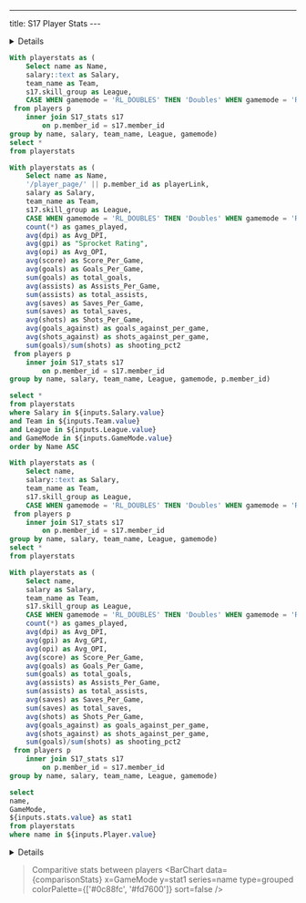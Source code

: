 ---
title: S17 Player Stats ---

<Tabs>
<Tab label="Player Stats">

<LastRefreshed prefix="Data last updated"/>

<Details title='Instructions'>

Below you will find all stats for all players in MLE for S17.
- You can use the search bar above the table to search for a specific player.
- You can also use the drop down menus below to Filter the stats however you see fit.
- Lastly you can click on the stat column to put stats in ascending or descending order.

</Details>

```sql Stats
With playerstats as (
    Select name as Name,
    salary::text as Salary,
    team_name as Team,
    s17.skill_group as League,
    CASE WHEN gamemode = 'RL_DOUBLES' THEN 'Doubles' WHEN gamemode = 'RL_STANDARD' THEN 'Standard' ELSE 'Unknown' END as GameMode
 from players p
    inner join S17_stats s17
        on p.member_id = s17.member_id
group by name, salary, team_name, League, gamemode)
select *
from playerstats
```

```sql LeaderboardStats
With playerstats as (
    Select name as Name,
    '/player_page/' || p.member_id as playerLink,
    salary as Salary,
    team_name as Team,
    s17.skill_group as League,
    CASE WHEN gamemode = 'RL_DOUBLES' THEN 'Doubles' WHEN gamemode = 'RL_STANDARD' THEN 'Standard' ELSE 'Unknown' END as GameMode,
    count(*) as games_played,
    avg(dpi) as Avg_DPI,
    avg(gpi) as "Sprocket Rating",
    avg(opi) as Avg_OPI,
    avg(score) as Score_Per_Game,
    avg(goals) as Goals_Per_Game,
    sum(goals) as total_goals,
    avg(assists) as Assists_Per_Game,
    sum(assists) as total_assists,
    avg(saves) as Saves_Per_Game,
    sum(saves) as total_saves,
    avg(shots) as Shots_Per_Game,
    avg(goals_against) as goals_against_per_game,
    avg(shots_against) as shots_against_per_game,
    sum(goals)/sum(shots) as shooting_pct2
 from players p
    inner join S17_stats s17
        on p.member_id = s17.member_id
group by name, salary, team_name, League, gamemode, p.member_id)

select *
from playerstats
where Salary in ${inputs.Salary.value}
and Team in ${inputs.Team.value}
and League in ${inputs.League.value}
and GameMode in ${inputs.GameMode.value}
order by Name ASC
```

<Dropdown data={Stats} name=Salary value=Salary multiple=true selectAllByDefault=true />

<Dropdown data={Stats} name=Team value=Team multiple=true selectAllByDefault=true />


<Dropdown data={Stats} name=League value=League multiple=true selectAllByDefault=true />


<Dropdown data={Stats} name=GameMode value=GameMode multiple=true selectAllByDefault=true />


<DataTable data={LeaderboardStats} rows=20 search=true rowShading=true headerColor=#2a4b82 headerFontColor=white link=playerLink >
            <Column id=Name align=center />
            <Column id=Salary align=center />
            <Column id=League align=center />
            <Column id=GameMode align=center />
            <Column id=games_played align=center />
            <Column id="Sprocket Rating" align=center />
            <Column id=Avg_OPI align=center />
            <Column id=Avg_DPI align=center />
            <Column id=Score_Per_Game align=center />
            <Column id=Goals_Per_Game align=center />
            <Column id=total_goals align=center />
            <Column id=Assists_Per_Game align=center />
            <Column id=total_assists align=center />
            <Column id=Saves_Per_Game align=center />
            <Column id=total_saves align=center />
            <Column id=Shots_Per_Game align=center />
            <Column id=goals_against_per_game align=center />
            <Column id=shots_against_per_game align=center />
            <Column id=shooting_pct2 align=center />
</DataTable>

</Tab>

<Tab label="Player Comparison">

```sql Stats
With playerstats as (
    Select name,
    salary::text as Salary,
    team_name as Team,
    s17.skill_group as League,
    CASE WHEN gamemode = 'RL_DOUBLES' THEN 'Doubles' WHEN gamemode = 'RL_STANDARD' THEN 'Standard' ELSE 'Unknown' END as GameMode
 from players p
    inner join S17_stats s17
        on p.member_id = s17.member_id
group by name, salary, team_name, League, gamemode)
select *
from playerstats
```

```sql comparisonStats
With playerstats as (
    Select name,
    salary as Salary,
    team_name as Team,
    s17.skill_group as League,
    CASE WHEN gamemode = 'RL_DOUBLES' THEN 'Doubles' WHEN gamemode = 'RL_STANDARD' THEN 'Standard' ELSE 'Unknown' END as GameMode,
    count(*) as games_played,
    avg(dpi) as Avg_DPI,
    avg(gpi) as Avg_GPI,
    avg(opi) as Avg_OPI,
    avg(score) as Score_Per_Game,
    avg(goals) as Goals_Per_Game,
    sum(goals) as total_goals,
    avg(assists) as Assists_Per_Game,
    sum(assists) as total_assists,
    avg(saves) as Saves_Per_Game,
    sum(saves) as total_saves,
    avg(shots) as Shots_Per_Game,
    avg(goals_against) as goals_against_per_game,
    avg(shots_against) as shots_against_per_game,
    sum(goals)/sum(shots) as shooting_pct2
 from players p
    inner join S17_stats s17
        on p.member_id = s17.member_id
group by name, salary, team_name, League, gamemode)

select 
name,
GameMode,
${inputs.stats.value} as stat1
from playerstats
where name in ${inputs.Player.value}
```



<LastRefreshed prefix="Data last updated"/>

<Details title='Instructions'>

Below you can use the dropdown menus to select multiple players to compare stats against each other. <b>Please note that nothing will appear until you select the players you would like to compare.</b>


</Details>

<Dropdown data={Stats} name=Player value=name multiple=true />

<Dropdown name=stats defaultValue=score_per_game>
    <DropdownOption value=avg_dpi valueLabel=DPI />
    <DropdownOption value=avg_gpi valueLabel="Sprocket Rating" />
    <DropdownOption value=avg_opi valueLabel=OPI />
    <DropdownOption value=score_per_game valueLabel=Score />
    <DropdownOption value=goals_per_game valueLabel=Goals />
    <DropdownOption value=total_goals valueLabel="Total Goals" />
    <DropdownOption value=assists_per_game valueLabel=Assists />
    <DropdownOption value=total_assists valueLabel="Total Assists" />
    <DropdownOption value=saves_per_game valueLabel=Saves />
    <DropdownOption value=total_saves valueLabel="Total Saves" />
    <DropdownOption value=shots_per_game valueLabel=Shots />
    <DropdownOption value=goals_against_per_game valueLabel="Goals Against" />
    <DropdownOption value=shots_against_per_game valueLabel="Shots Against"/>
    <DropdownOption value=shooting_pct2 valueLabel="Shooting %" />
</Dropdown>

> Comparitive stats between players
<BarChart 
data={comparisonStats}
x=GameMode
y=stat1
series=name
type=grouped
colorPalette={['#0c88fc', '#fd7600']}
sort=false
/>

</Tab>
</Tabs>

